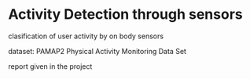 # Activity Detection through sensors
clasification of user activity by on body sensors

dataset: PAMAP2 Physical Activity Monitoring Data Set 

report given in the project
